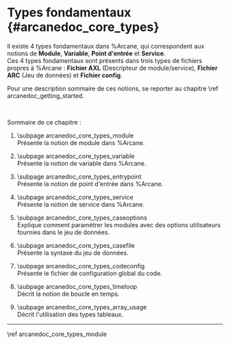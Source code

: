 # Types fondamentaux {#arcanedoc_core_types}

Il existe 4 types fondamentaux dans %Arcane, qui correspondent aux
notions de **Module**, **Variable**, **Point d'entrée** et **Service**.  
Ces 4 types fondamentaux sont présents dans trois types de fichiers propres
à %Arcane : **Fichier AXL** (Descripteur de module/service), **Fichier ARC** 
(Jeu de données) et **Fichier config**.

Pour une description sommaire de ces notions, se reporter au chapitre \ref arcanedoc_getting_started.

<br>

Sommaire de ce chapitre :
1. \subpage arcanedoc_core_types_module <br>
  Présente la notion de module dans %Arcane.

2. \subpage arcanedoc_core_types_variable <br>
  Présente la notion de variable dans %Arcane.

3. \subpage arcanedoc_core_types_entrypoint <br>
  Présente la notion de point d'entrée dans %Arcane.

4. \subpage arcanedoc_core_types_service <br>
  Présente la notion de service dans %Arcane.

5. \subpage arcanedoc_core_types_caseoptions <br>
  Explique comment paramètrer les modules avec des options utilisateurs fournies 
  dans le jeu de données.

6. \subpage arcanedoc_core_types_casefile <br>
  Présente la syntaxe du jeu de données.

7. \subpage arcanedoc_core_types_codeconfig <br>
  Présente le fichier de configuration global du code.

8. \subpage arcanedoc_core_types_timeloop <br>
  Décrit la notion de boucle en temps.

9. \subpage arcanedoc_core_types_array_usage <br>
  Décrit l'utilisation des types tableaux.

____

<div class="section_buttons">
<span class="next_section_button">
\ref arcanedoc_core_types_module
</span>
</div>